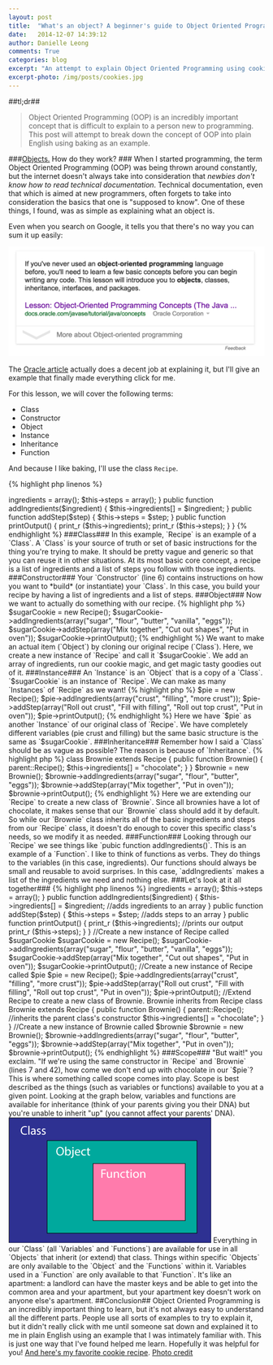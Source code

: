 ```yaml
---
layout: post
title:  "What's an object? A beginner's guide to Object Oriented Programming"
date:   2014-12-07 14:39:12
author: Danielle Leong
comments: True
categories: blog
excerpt: "An attempt to explain Object Oriented Programming using cookies, pies, and brownies." 
excerpt-photo: /img/posts/cookies.jpg
---
```


##tl;dr##
>Object Oriented Programming (OOP) is an incredibly important concept that is difficult to explain to a person new to programming. This post will attempt to break down the concept of OOP into plain English using baking as an example. 

###<a href="/img/posts/magnets.jpg">Objects.</a> How do they work? ###
When I started programming, the term Object Oriented Programming (OOP) was being thrown around constantly, but the internet doesn't always take into consideration that *newbies don't know how to read technical documentation*. Technical documentation, even that which is aimed at new programmers, often forgets to take into consideration the basics that one is "supposed to know". One of these things, I found, was as simple as explaining what an object is. 
 
Even when you search on Google, it tells you that there's no way you can sum it up easily: 

<img src="/img/posts/ooo.png" alt="Thanks, Google"/>

The <a href="http://docs.oracle.com/javase/tutorial/java/concepts/object.html">Oracle article</a> actually does a decent job at explaining it, but I'll give an example that finally made everything click for me. 

For this lesson, we will cover the following terms: 

* Class
* Constructor
* Object
* Instance 
* Inheritance
* Function

And because I like baking, I'll use the class `Recipe`.


{% highlight php linenos %}
<? php
class Recipe {
	protected $ingredients;
	protected $steps;

	public function Recipe() {
		$this->ingredients = array();
		$this->steps = array();
	}

	public function addIngredients($ingredient) {
		$this->ingredients[] = $ingredient;
	}

	public function addStep($step) {
		$this->steps = $step;
	}

	public function printOutput() {
		print_r ($this->ingredients);
		print_r ($this->steps);
	}
}

{% endhighlight %}


###Class###
In this example, `Recipe` is an example of a `Class`. A `Class` is your source of truth or set of basic instructions for the thing you're trying to make. It should be pretty vague and generic so that you can reuse it in other situations. At its most basic core concept, a recipe is a list of ingredients and a list of steps you follow with those ingredients. 

###Constructor###
Your `Constructor` (line 6) contains instructions on how you want to *build* (or instantiate) your `Class`. In this case, you build your recipe by having a list of ingredients and a list of steps. 


###Object###

Now we want to actually do something with our recipe. 
{% highlight php %}

$sugarCookie = new Recipe();
$sugarCookie->addIngredients(array("sugar", "flour", "butter", "vanilla", "eggs"));
$sugarCookie->addStep(array("Mix together", "Cut out shapes", "Put in oven"));
$sugarCookie->printOutput();

{% endhighlight %}

We want to make an actual item (`Object`) by cloning our original recipe (`Class`). Here, we create a new instance of `Recipe` and call it `$sugarCookie`. We add an array of ingredients, run our cookie magic, and get magic tasty goodies out of it.  

###Instance###
An `Instance` is an `Object` that is a copy of a `Class`. `$sugarCookie` is an instance of `Recipe`. We can make as many `Instances` of `Recipe` as we want! 

{% highlight php %}
$pie = new Recipe();
$pie->addIngredients(array("crust", "filling", "more crust"));
$pie->addStep(array("Roll out crust", "Fill with filling", "Roll out top crust", "Put in oven"));
$pie->printOutput();

{% endhighlight %}

Here we have `$pie` as another `Instance` of our original class of `Recipe`. We have completely different variables (pie crust and filling) but the same basic structure is the same as `$sugarCookie`. 

###Inheritance###
Remember how I said a `Class` should be as vague as possible? The reason is because of `Inheritance`. 

{% highlight php %}

class Brownie extends Recipe {
	public function Brownie() {
		parent::Recipe();
		$this->ingredients[] = "chocolate";
	}
}

$brownie = new Brownie();
$brownie->addIngredients(array("sugar", "flour", "butter", "eggs"));
$brownie->addStep(array("Mix together", "Put in oven"));
$brownie->printOutput();

{% endhighlight %}

Here we are extending our `Recipe` to create a new class of `Brownie`. Since all brownies have a lot of chocolate, it makes sense that our `Brownie` class should add it by default. So while our `Brownie` class inherits all of the basic ingredients and steps from our `Recipe` class, it doesn't do enough to cover this specific class's needs, so we modify it as needed.


###Function### 
Looking through our `Recipe` we see things like `pubic function addIngredients()`. This is an example of a `Function`. I like to think of functions as verbs. They do things to the variables (in this case, ingredients). Our functions should always be small and reusable to avoid surprises. In this case, `addIngredients` makes a list of the ingredients we need and nothing else. 

###Let's look at it all together###

{% highlight php linenos %}
<?php
//Make a new recipe class that is easy to duplicate 
class Recipe {
	protected $ingredients;
	protected $steps;

	public function Recipe() { //the constructor that builds our class
		$this->ingredients = array();
		$this->steps = array();
	}

	public function addIngredients($ingredient) {
		$this->ingredients[] = $ingredient; //adds ingredients to an array
	}

	public function addStep($step) {
		$this->steps = $step; //adds steps to an array
	}

	public function printOutput() {
		print_r ($this->ingredients); //prints our output
		print_r ($this->steps);
	}
}

//Create a new instance of Recipe called $sugarCookie
$sugarCookie = new Recipe();
$sugarCookie->addIngredients(array("sugar", "flour", "butter", "vanilla", "eggs"));
$sugarCookie->addStep(array("Mix together", "Cut out shapes", "Put in oven"));
$sugarCookie->printOutput();

//Create a new instance of Recipe called $pie
$pie = new Recipe();
$pie->addIngredients(array("crust", "filling", "more crust"));
$pie->addStep(array("Roll out crust", "Fill with filling", "Roll out top crust", "Put in oven"));
$pie->printOutput();


//Extend Recipe to create a new class of Brownie. Brownie inherits from Recipe
class Brownie extends Recipe {
	public function Brownie() {
		parent::Recipe(); //inherits the parent class's constructor 
		$this->ingredients[] = "chocolate";
	}
}

//Create a new instance of Brownie called $brownie
$brownie = new Brownie();
$brownie->addIngredients(array("sugar", "flour", "butter", "eggs"));
$brownie->addStep(array("Mix together", "Put in oven"));
$brownie->printOutput();

{% endhighlight %}


###Scope###
"But wait!" you exclaim. "If we're using the same constructor in `Recipe` and `Brownie` (lines 7 and 42), how come we don't end up with chocolate in our `$pie`? This is where something called scope comes into play. Scope is best described as the things (such as variables or functions) available to you at a given point. Looking at the graph below, variables and functions are available for inheritance (think of your parents giving you their DNA) but you're unable to inherit "up" (you cannot affect your parents' DNA). 

<img src="/img/posts/scope.png" alt="Scope box model"/>

Everything in our `Class` (all `Variables` and `Functions`) are available for use in all `Objects` that inherit (or extend) that class. Things within specific `Objects` are only available to the `Object` and the `Functions` within it. Variables used in a `Function` are only available to that `Function`. It's like an apartment: a landlord can have the master keys and be able to get into the common area and your apartment, but your apartment key doesn't work on anyone else's apartment.  

##Conclusion##
Object Oriented Programming is an incredibly important thing to learn, but it's not always easy to understand all the different parts. People use all sorts of examples to try to explain it, but it didn't really click with me until someone sat down and explained it to me in plain English using an example that I was intimately familiar with. This is just one way that I've found helped me learn. Hopefully it was helpful for you! 

<a href="http://www.seriouseats.com/recipes/2013/12/the-food-lab-best-chocolate-chip-cookie-recipe.html">And here's my favorite cookie recipe</a>.
 
<a href="http://www.ambitiouskitchen.com/2012/08/peanut-butter-chocolate-chip-cookies-with-sea-salt/">Photo credit</a>
